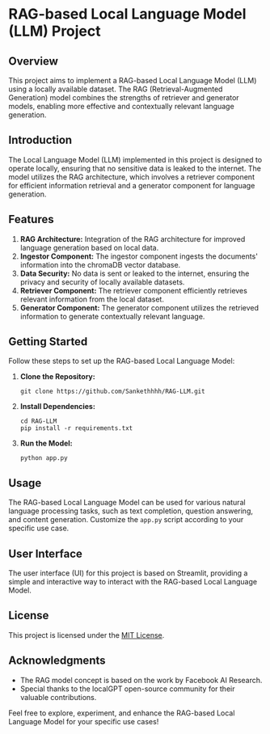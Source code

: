 <!DOCTYPE html>
<html>
<body>

  <h1>RAG-based Local Language Model (LLM) Project</h1>

  <h2>Overview</h2>

  <p>This project aims to implement a RAG-based Local Language Model (LLM) using a locally available dataset. The RAG (Retrieval-Augmented Generation) model combines the strengths of retriever and generator models, enabling more effective and contextually relevant language generation.</p>

  <h2>Introduction</h2>

  <p>The Local Language Model (LLM) implemented in this project is designed to operate locally, ensuring that no sensitive data is leaked to the internet. The model utilizes the RAG architecture, which involves a retriever component for efficient information retrieval and a generator component for language generation.</p>

  <h2>Features</h2>

  <ol>
    <li><strong>RAG Architecture:</strong> Integration of the RAG architecture for improved language generation based on local data.</li>
    <li><strong>Ingestor Component:</strong> The ingestor component ingests the documents' information into the chromaDB vector database.</li>
    <li><strong>Data Security:</strong> No data is sent or leaked to the internet, ensuring the privacy and security of locally available datasets.</li>
    <li><strong>Retriever Component:</strong> The retriever component efficiently retrieves relevant information from the local dataset.</li>
    <li><strong>Generator Component:</strong> The generator component utilizes the retrieved information to generate contextually relevant language.</li>
  </ol>

  <h2>Getting Started</h2>

  <p>Follow these steps to set up the RAG-based Local Language Model:</p>

  <ol>
    <li><strong>Clone the Repository:</strong></li>
    <pre><code>git clone https://github.com/Sankethhhh/RAG-LLM.git</code></pre>
    <li><strong>Install Dependencies:</strong></li>
    <pre><code>cd RAG-LLM
pip install -r requirements.txt</code></pre>
    <li><strong>Run the Model:</strong></li>
    <pre><code>python app.py</code></pre>
  </ol>

  <h2>Usage</h2>

  <p>The RAG-based Local Language Model can be used for various natural language processing tasks, such as text completion, question answering, and content generation. Customize the <code>app.py</code> script according to your specific use case.</p>

  <h2>User Interface</h2>

  <p>The user interface (UI) for this project is based on Streamlit, providing a simple and interactive way to interact with the RAG-based Local Language Model.</p>

  <h2>License</h2>

  <p>This project is licensed under the <a href="LICENSE">MIT License</a>.</p>

  <h2>Acknowledgments</h2>

  <ul>
    <li>The RAG model concept is based on the work by Facebook AI Research.</li>
    <li>Special thanks to the localGPT open-source community for their valuable contributions.</li>
  </ul>

  <p>Feel free to explore, experiment, and enhance the RAG-based Local Language Model for your specific use cases!</p>

</body>

</html>
